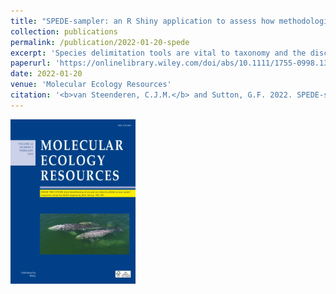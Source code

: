 ```yaml
---
title: "SPEDE-sampler: an R Shiny application to assess how methodological choices and taxon-sampling can affect Generalised Mixed Yule Coalescent (GMYC) output and interpretation"
collection: publications
permalink: /publication/2022-01-20-spede
excerpt: 'Species delimitation tools are vital to taxonomy and the discovery of new species. These tools can make use of genetic data to estimate species boundaries, where one of the most widely-used methods is the Generalised Mixed Yule Coalescent (GMYC) model. Despite its popularity, a number of factors are known to influence the performance and resulting inferences of the GMYC. Moreover, the few studies that have assessed model performance to date have been predominantly based on simulated datasets, where model assumptions are not violated. Here, we present a user-friendly R Shiny application, “SPEDE-sampler” (SPEcies DElimitation sampler), that assesses the effect of computational and methodological choices, in combination with sampling effects, on the GMYC model. Output phylogenies are used to test the effect that 1) sample size, 2) BEAST and GMYC parameters (e.g. prior settings, single vs multiple threshold, clock model), and 3) singletons has on GMYC output. Optional predefined grouping information (e.g. morphospecies/ecotypes) can be uploaded in order to compare it to GMYC species and estimate percentage match scores. Additionally, predefined groups that contribute to inflated species richness estimates are identified by SPEDE-sampler, allowing for the further investigation of potential cryptic species or geographic sub-structuring in those groups. Merging by the GMYC is also recorded to identify where traditional taxonomy has overestimated species numbers. Four worked examples are provided to illustrate the functionality of the program’s workflow, and the variation that can arise when applying the GMYC model to empirical datasets. The R Shiny program is available for download on [GitHub](https://github.com/clarkevansteenderen/spede_sampler_R).'
paperurl: 'https://onlinelibrary.wiley.com/doi/abs/10.1111/1755-0998.13591'
date: 2022-01-20
venue: 'Molecular Ecology Resources'
citation: '<b>van Steenderen, C.J.M.</b> and Sutton, G.F. 2022. SPEDE-sampler: an R Shiny application to assess how methodological choices and taxon-sampling can affect Generalised Mixed Yule Coalescent (GMYC) output and interpretation. <i>Molecular Ecology Resources</i> (22)2 doi: 10.1111/1755-0998.13591'
---
```


<img src="https://github.com/clarkevansteenderen/clarkevansteenderen.github.io/blob/master/images/MER.jpg" alt="drawing" width="200"/>
